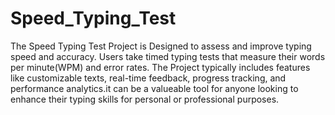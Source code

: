 # Speed_Typing_Test
The Speed Typing Test Project is Designed to assess and improve  typing speed and accuracy. Users take timed typing tests that measure their words per minute(WPM) and error rates. The Project typically includes features like  customizable texts, real-time feedback, progress tracking, and performance analytics.it can be a valueable tool for anyone looking to enhance their typing skills for personal or professional purposes.
